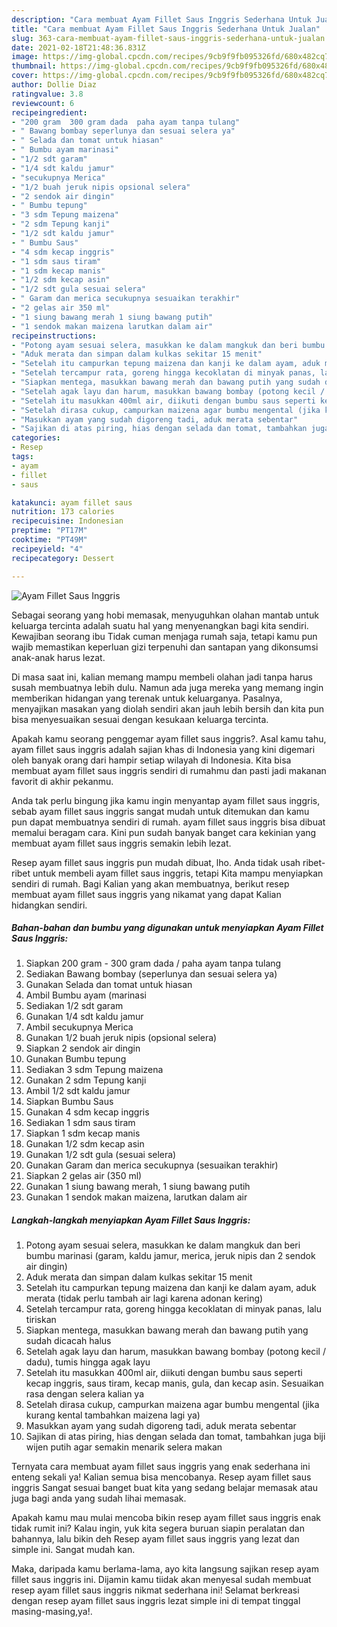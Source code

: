 ```yaml
---
description: "Cara membuat Ayam Fillet Saus Inggris Sederhana Untuk Jualan"
title: "Cara membuat Ayam Fillet Saus Inggris Sederhana Untuk Jualan"
slug: 363-cara-membuat-ayam-fillet-saus-inggris-sederhana-untuk-jualan
date: 2021-02-18T21:48:36.831Z
image: https://img-global.cpcdn.com/recipes/9cb9f9fb095326fd/680x482cq70/ayam-fillet-saus-inggris-foto-resep-utama.jpg
thumbnail: https://img-global.cpcdn.com/recipes/9cb9f9fb095326fd/680x482cq70/ayam-fillet-saus-inggris-foto-resep-utama.jpg
cover: https://img-global.cpcdn.com/recipes/9cb9f9fb095326fd/680x482cq70/ayam-fillet-saus-inggris-foto-resep-utama.jpg
author: Dollie Diaz
ratingvalue: 3.8
reviewcount: 6
recipeingredient:
- "200 gram  300 gram dada  paha ayam tanpa tulang"
- " Bawang bombay seperlunya dan sesuai selera ya"
- " Selada dan tomat untuk hiasan"
- " Bumbu ayam marinasi"
- "1/2 sdt garam"
- "1/4 sdt kaldu jamur"
- "secukupnya Merica"
- "1/2 buah jeruk nipis opsional selera"
- "2 sendok air dingin"
- " Bumbu tepung"
- "3 sdm Tepung maizena"
- "2 sdm Tepung kanji"
- "1/2 sdt kaldu jamur"
- " Bumbu Saus"
- "4 sdm kecap inggris"
- "1 sdm saus tiram"
- "1 sdm kecap manis"
- "1/2 sdm kecap asin"
- "1/2 sdt gula sesuai selera"
- " Garam dan merica secukupnya sesuaikan terakhir"
- "2 gelas air 350 ml"
- "1 siung bawang merah 1 siung bawang putih"
- "1 sendok makan maizena larutkan dalam air"
recipeinstructions:
- "Potong ayam sesuai selera, masukkan ke dalam mangkuk dan beri bumbu marinasi (garam, kaldu jamur, merica, jeruk nipis dan 2 sendok air dingin)"
- "Aduk merata dan simpan dalam kulkas sekitar 15 menit"
- "Setelah itu campurkan tepung maizena dan kanji ke dalam ayam, aduk merata (tidak perlu tambah air lagi karena adonan kering)"
- "Setelah tercampur rata, goreng hingga kecoklatan di minyak panas, lalu tiriskan"
- "Siapkan mentega, masukkan bawang merah dan bawang putih yang sudah dicacah halus"
- "Setelah agak layu dan harum, masukkan bawang bombay (potong kecil / dadu), tumis hingga agak layu"
- "Setelah itu masukkan 400ml air, diikuti dengan bumbu saus seperti kecap inggris, saus tiram, kecap manis, gula, dan kecap asin. Sesuaikan rasa dengan selera kalian ya"
- "Setelah dirasa cukup, campurkan maizena agar bumbu mengental (jika kurang kental tambahkan maizena lagi ya)"
- "Masukkan ayam yang sudah digoreng tadi, aduk merata sebentar"
- "Sajikan di atas piring, hias dengan selada dan tomat, tambahkan juga biji wijen putih agar semakin menarik selera makan"
categories:
- Resep
tags:
- ayam
- fillet
- saus

katakunci: ayam fillet saus 
nutrition: 173 calories
recipecuisine: Indonesian
preptime: "PT17M"
cooktime: "PT49M"
recipeyield: "4"
recipecategory: Dessert

---
```



![Ayam Fillet Saus Inggris](https://img-global.cpcdn.com/recipes/9cb9f9fb095326fd/680x482cq70/ayam-fillet-saus-inggris-foto-resep-utama.jpg)

Sebagai seorang yang hobi memasak, menyuguhkan olahan mantab untuk keluarga tercinta adalah suatu hal yang menyenangkan bagi kita sendiri. Kewajiban seorang ibu Tidak cuman menjaga rumah saja, tetapi kamu pun wajib memastikan keperluan gizi terpenuhi dan santapan yang dikonsumsi anak-anak harus lezat.

Di masa  saat ini, kalian memang mampu membeli olahan jadi tanpa harus susah membuatnya lebih dulu. Namun ada juga mereka yang memang ingin memberikan hidangan yang terenak untuk keluarganya. Pasalnya, menyajikan masakan yang diolah sendiri akan jauh lebih bersih dan kita pun bisa menyesuaikan sesuai dengan kesukaan keluarga tercinta. 



Apakah kamu seorang penggemar ayam fillet saus inggris?. Asal kamu tahu, ayam fillet saus inggris adalah sajian khas di Indonesia yang kini digemari oleh banyak orang dari hampir setiap wilayah di Indonesia. Kita bisa membuat ayam fillet saus inggris sendiri di rumahmu dan pasti jadi makanan favorit di akhir pekanmu.

Anda tak perlu bingung jika kamu ingin menyantap ayam fillet saus inggris, sebab ayam fillet saus inggris sangat mudah untuk ditemukan dan kamu pun dapat membuatnya sendiri di rumah. ayam fillet saus inggris bisa dibuat memalui beragam cara. Kini pun sudah banyak banget cara kekinian yang membuat ayam fillet saus inggris semakin lebih lezat.

Resep ayam fillet saus inggris pun mudah dibuat, lho. Anda tidak usah ribet-ribet untuk membeli ayam fillet saus inggris, tetapi Kita mampu menyiapkan sendiri di rumah. Bagi Kalian yang akan membuatnya, berikut resep membuat ayam fillet saus inggris yang nikamat yang dapat Kalian hidangkan sendiri.

<!--inarticleads1-->

##### Bahan-bahan dan bumbu yang digunakan untuk menyiapkan Ayam Fillet Saus Inggris:

1. Siapkan 200 gram - 300 gram dada / paha ayam tanpa tulang
1. Sediakan  Bawang bombay (seperlunya dan sesuai selera ya)
1. Gunakan  Selada dan tomat untuk hiasan
1. Ambil  Bumbu ayam (marinasi
1. Sediakan 1/2 sdt garam
1. Gunakan 1/4 sdt kaldu jamur
1. Ambil secukupnya Merica
1. Gunakan 1/2 buah jeruk nipis (opsional selera)
1. Siapkan 2 sendok air dingin
1. Gunakan  Bumbu tepung
1. Sediakan 3 sdm Tepung maizena
1. Gunakan 2 sdm Tepung kanji
1. Ambil 1/2 sdt kaldu jamur
1. Siapkan  Bumbu Saus
1. Gunakan 4 sdm kecap inggris
1. Sediakan 1 sdm saus tiram
1. Siapkan 1 sdm kecap manis
1. Gunakan 1/2 sdm kecap asin
1. Gunakan 1/2 sdt gula (sesuai selera)
1. Gunakan  Garam dan merica secukupnya (sesuaikan terakhir)
1. Siapkan 2 gelas air (350 ml)
1. Gunakan 1 siung bawang merah, 1 siung bawang putih
1. Gunakan 1 sendok makan maizena, larutkan dalam air




<!--inarticleads2-->

##### Langkah-langkah menyiapkan Ayam Fillet Saus Inggris:

1. Potong ayam sesuai selera, masukkan ke dalam mangkuk dan beri bumbu marinasi (garam, kaldu jamur, merica, jeruk nipis dan 2 sendok air dingin)
1. Aduk merata dan simpan dalam kulkas sekitar 15 menit
1. Setelah itu campurkan tepung maizena dan kanji ke dalam ayam, aduk merata (tidak perlu tambah air lagi karena adonan kering)
1. Setelah tercampur rata, goreng hingga kecoklatan di minyak panas, lalu tiriskan
1. Siapkan mentega, masukkan bawang merah dan bawang putih yang sudah dicacah halus
1. Setelah agak layu dan harum, masukkan bawang bombay (potong kecil / dadu), tumis hingga agak layu
1. Setelah itu masukkan 400ml air, diikuti dengan bumbu saus seperti kecap inggris, saus tiram, kecap manis, gula, dan kecap asin. Sesuaikan rasa dengan selera kalian ya
1. Setelah dirasa cukup, campurkan maizena agar bumbu mengental (jika kurang kental tambahkan maizena lagi ya)
1. Masukkan ayam yang sudah digoreng tadi, aduk merata sebentar
1. Sajikan di atas piring, hias dengan selada dan tomat, tambahkan juga biji wijen putih agar semakin menarik selera makan




Ternyata cara membuat ayam fillet saus inggris yang enak sederhana ini enteng sekali ya! Kalian semua bisa mencobanya. Resep ayam fillet saus inggris Sangat sesuai banget buat kita yang sedang belajar memasak atau juga bagi anda yang sudah lihai memasak.

Apakah kamu mau mulai mencoba bikin resep ayam fillet saus inggris enak tidak rumit ini? Kalau ingin, yuk kita segera buruan siapin peralatan dan bahannya, lalu bikin deh Resep ayam fillet saus inggris yang lezat dan simple ini. Sangat mudah kan. 

Maka, daripada kamu berlama-lama, ayo kita langsung sajikan resep ayam fillet saus inggris ini. Dijamin kamu tiidak akan menyesal sudah membuat resep ayam fillet saus inggris nikmat sederhana ini! Selamat berkreasi dengan resep ayam fillet saus inggris lezat simple ini di tempat tinggal masing-masing,ya!.

